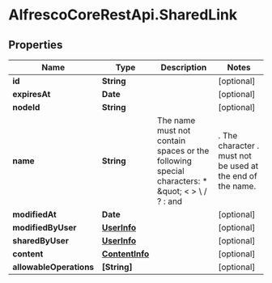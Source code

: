 # AlfrescoCoreRestApi.SharedLink

## Properties
Name | Type | Description | Notes
------------ | ------------- | ------------- | -------------
**id** | **String** |  | [optional] 
**expiresAt** | **Date** |  | [optional] 
**nodeId** | **String** |  | [optional] 
**name** | **String** | The name must not contain spaces or the following special characters: * \&quot; &lt; &gt; \\ / ? : and |.  The character . must not be used at the end of the name.  | [optional] 
**modifiedAt** | **Date** |  | [optional] 
**modifiedByUser** | [**UserInfo**](UserInfo.md) |  | [optional] 
**sharedByUser** | [**UserInfo**](UserInfo.md) |  | [optional] 
**content** | [**ContentInfo**](ContentInfo.md) |  | [optional] 
**allowableOperations** | **[String]** |  | [optional] 


